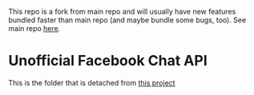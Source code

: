 This repo is a fork from main repo and will usually have new features bundled faster than main repo (and maybe bundle some bugs, too).
See main repo [here](https://github.com/Schmavery/facebook-chat-api).

# Unofficial Facebook Chat API

This is the folder that is detached from [this project](https://github.com/ntkhang03/fb-chat-api)
